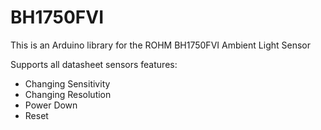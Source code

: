 # BH1750FVI
This is an Arduino library for the ROHM BH1750FVI Ambient Light Sensor

Supports all datasheet sensors features:
- Changing Sensitivity
- Changing Resolution
- Power Down
- Reset
